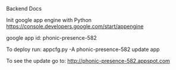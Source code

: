 Backend Docs

Init google app engine with Python
https://console.developers.google.com/start/appengine

google app id: phonic-presence-582

To deploy run:
appcfg.py -A phonic-presence-582 update app

To see the update go to:
http://phonic-presence-582.appspot.com
